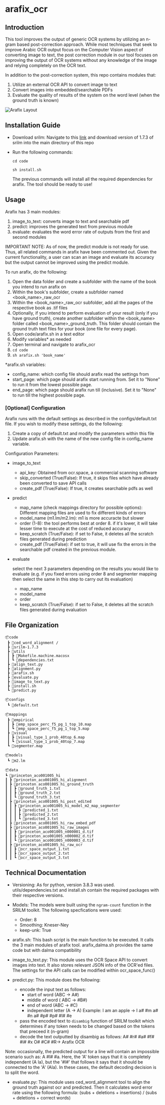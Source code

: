 # arafix_ocr

## Introduction
This tool improves the output of generic OCR systems by utilizing an n-gram based post-correction approach. While most techniques that seek to improve Arabic OCR output focus on the Computer Vision aspect of converting image to text, the post correction module in our tool focuses on improving the output of OCR systems without any knowledge of the image and relying completely on the OCR text.

In addition to the post-correction system, this repo contains modules that: 
1) Utilize an external OCR API to convert image to text
2) Convert images into embedded/searchable PDFs
3) Evaluate the quality of results of the system on the word level (when the ground truth is known)

![Arafix Layout](https://github.com/aizazansari/arafix_ocr/blob/841b9deca62abe53b5647474de4a72536fb0d37f/code/utils/Arafix%20Layout.png)

## Installation Guide

- Download srilm: Navigate to this [link](http://www.speech.sri.com/projects/srilm/download.html) and download version of 1.7.3 of srilm into the main directory of this repo
- Run the following commands:

  ```cd code```
  
  ```sh install.sh```
  
  The previous commands will install all the required dependencies for arafix. The tool should be ready to use!
  
## Usage

Arafix has 3 main modules:
1) image_to_text: converts image to text and searchable pdf
2) predict: improves the generated text from previous module
3) evaluate: evaluates the word error rate of outputs from the first and second modules

IMPORTANT NOTE: As of now, the predict module is not ready for use. Thus, all related commands in arafix have been commented out. Given the current functionality, a user can scan an image and evaluate its accuracy but the output cannot be improved using the predict module.

To run arafix, do the following:
1) Open the data folder and create a subfolder with the name of the book you intend to run arafix on
2) Within the book's subfolder, create a subfolder named <book_name>_raw_ocr
3) Within the <book_name>_raw_ocr subfolder, add all the pages of the respective book as .tif files
4) Optionally, if you intend to perform evaluation of your result (only if you have ground truth), create another subfolder within the <book_name> folder called <book_name>_ground_truth. This folder should contain the ground truth text files for your book (one file for every page). 
5) Open code/arafix.sh in a text editor
6) Modify variables* as needed
7) Open terminal and navigate to arafix_ocr
8) ```cd code```
9) ```sh arafix.sh 'book_name'```

*arafix.sh variables:
- config_name: which config file should arafix read the settings from
- start_page: which page should arafix start running from. Set it to "None" to run it from the lowest possible page.
- end_page: which page should arafix run till (inclusive). Set it to "None" to run till the highest possible page.

### [Optional] Configuration

Arafix runs with the default settings as described in the configs/default.txt file. If you wish to modify these settings, do the following:
1) Create a copy of default.txt and modify the parameters within this file
2) Update arafix.sh with the name of the new config file in config_name variable.

Configuration Parameters:
- image_to_text
  - api_key: Obtained from ocr.space, a commercial scanning software
  - skip_converted (True/False): If true, it skips files which have already been converted to save API calls
  - create_pdf (True/False): If true, it creates searchable pdfs as well

- predict
  - map_name (check mappings directory for possible options): Different mapping files are used to fix different kinds of errors
  - model_name (m1.lm/m2.lm): m1 is more accuracte but slower 
  - order (1-8): the tool performs best at order 8. if it's lower, it will take lesser time to execute at the cost of reduced accuracy
  - keep_scratch (True/False): if set to False, it deletes all the scratch files generated during prediction
  - create_pdf (True/False): if set to true, it will use fix the errors in the searchable pdf created in the previous module.

- evaluate

  select the next 3 parameters depending on the results you would like to evaluate (e.g. if you fixed errors using order 8 and segmenter mapping then select the same in this step to carry out its evaluation)
  
  - map_name 
  - model_name
  - order
  - keep_scratch (True/False): if set to False, it deletes all the scratch files generated during evaluation


## File Organization
```
📦code 
 ┣ 📂ced_word_alignment /
 ┣ 📂srilm-1.7.3 
 ┣ 📂utils 
 ┃ ┣ 📜Makefile.machine.macosx 
 ┃ ┗ 📜dependencies.txt
 ┣ 📜align_text.py
 ┣ 📜alignment.py
 ┣ 📜arafix.sh 
 ┣ 📜evaluate.py 
 ┣ 📜image_to_text.py 
 ┣ 📜install.sh 
 ┗ 📜predict.py 

📦configs 
 ┗ 📜default.txt
 
📦mappings 
 ┣ 📂empirical
 ┃ ┣ 📜emp_space_perc_f5_pg_1_top_10.map
 ┃ ┗ 📜emp_space_perc_f5_pg_1_top_5.map
 ┣ 📂visual
 ┃ ┣ 📜visual_type_1_prob_40top_6.map
 ┃ ┗ 📜visual_type_1_prob_40top_7.map
 ┗ 📜segmenter.map
 
📦models 
 ┗ 📜m2.lm
 
📦data 
┗ 📂princeton_aco001005_hi
┃ ┣ 📂princeton_aco001005_hi_alignment 
┃ ┣ 📂princeton_aco001005_hi_ground_truth 
┃ ┃ ┣ 📜ground_truth_1.txt
┃ ┃ ┣ 📜ground_truth_2.txt
┃ ┃ ┗ 📜ground_truth_3.txt
┃ ┣ 📂princeton_aco001005_hi_post_edited
┃ ┃ ┣ 📂princeton_aco001005_hi_model_m2_map_segmenter
┃ ┃ ┃ ┣ 📜predicted_1.txt
┃ ┃ ┃ ┣ 📜predicted_2.txt
┃ ┃ ┃ ┗ 📜predicted_3.txt
┃ ┣ 📂princeton_aco001005_hi_raw_embed_pdf
┃ ┣ 📂princeton_aco001005_hi_raw_images
┃ ┃ ┣ 📜princeton_aco001005_n000001_d.tif
┃ ┃ ┣ 📜princeton_aco001005_n000002_d.tif
┃ ┃ ┗ 📜princeton_aco001005_n000003_d.tif
┃ ┣ 📂princeton_aco001005_hi_raw_ocr
┃ ┃ ┣ 📜ocr_space_output_1.txt
┃ ┃ ┣ 📜ocr_space_output_2.txt
┃ ┃ ┗ 📜ocr_space_output_3.txt
```


## Technical Documentation
  - Versioning: As for python, version 3.8.3 was used. utils/dependencies.txt and install.sh contain the required packages with their respective versions.
  - Models: The models were built using the ```ngram-count``` function in the SRILM toolkit. The following specfications were used:
    - Order: 8
    - Smoothing: Kneser-Ney
    - keep-unk: True

  - arafix.sh: This bash script is the main function to be executed. It calls the 3 main modules of arafix tool. arafix_dalma.sh provides the same code but with dalma compatibility
  - image_to_text.py: This module uses the OCR Space API to convert images into text. It also stores relevant JSON info of the OCR'ed files. The settings for the API calls can be modified within ocr_space_func() 
  - predict.py: This module does the following:
    - encode the input text as follows:
      - start of word (ABC -> A\#)
      - middle of word ( ABC -> \#B\#)
      - end of word (ABC -> \#C)
      - independent letter (A -> A)
    Example: I am an apple -> I a# #m a# #n a# #p# #p# #l# #e
    - pass the encoded text to ```disambig``` function of SRILM toolkit which determines if any token needs to be changed based on the tokens that preceed it (n-gram)
    - decode the text outputted by disambig as follows:
      A# #r# #a# #f# #i# #x O# #C# #R-> Arafix OCR
      
Note: occasionally, the predicted output for a line will contain an impossible scenario such as: A #l# #a. Here, the 'A' token says that it is completely independent (A la), but the '#l#' that follows it says that it should be connected to the 'A' (Ala). In these cases, the default decoding decision is to split the word.
      
  - evaluate.py: This module uses ced_word_alignment tool to align the ground truth against ocr and predicted. Then it calculates word error rate using the following formula: (subs + deletions + insertions) / (subs + deletions + correct words) 
  
